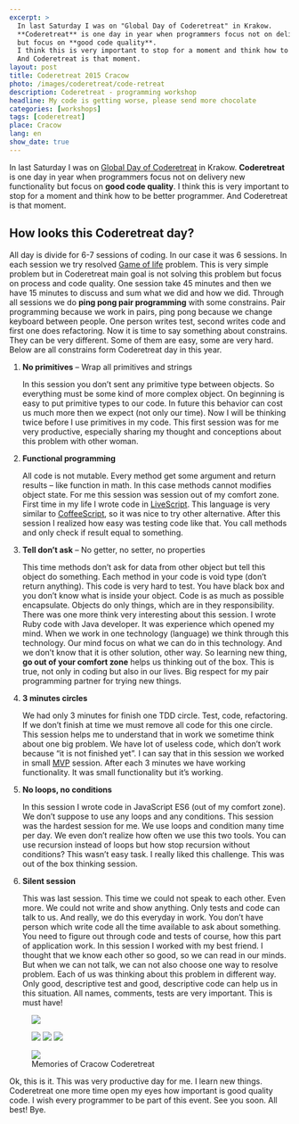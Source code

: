 ```yaml
---
excerpt: >
  In last Saturday I was on "Global Day of Coderetreat" in Krakow.
  **Coderetreat** is one day in year when programmers focus not on delivery new functionality
  but focus on **good code quality**.
  I think this is very important to stop for a moment and think how to be better programmer.
  And Coderetreat is that moment.
layout: post
title: Coderetreat 2015 Cracow
photo: /images/coderetreat/code-retreat
description: Coderetreat - programming workshop
headline: My code is getting worse, please send more chocolate
categories: [workshops]
tags: [coderetreat]
place: Cracow
lang: en
show_date: true
---
```


In last Saturday I was on
[Global Day of Coderetreat](https://www.coderetreat.org/)
in Krakow. **Coderetreat** is one day in year when programmers focus not on delivery new functionality but focus on **good code quality**. I think this is very important to stop for a moment and think how to be better programmer. And Coderetreat is that moment.

## How looks this Coderetreat day?

All day is divide for 6-7 sessions of coding. In our case it was 6 sessions. In each session we try resolved
[Game of life](https://en.wikipedia.org/wiki/Conway%27s_Game_of_Life)
problem. This is very simple problem but in Coderetreat main goal is not solving this problem but focus on process and code quality. One session take 45 minutes and then we have 15 minutes to discuss and sum what we did and how we did. Through all sessions we do **ping pong pair programming** with some constrains. Pair programming because we work in pairs, ping pong because we change keyboard between people. One person writes test, second writes code and first one does refactoring. Now it is time to say something about constrains. They can be very different. Some of them are easy, some are very hard. Below are all constrains form Coderetreat day in this year.

1. **No primitives** – Wrap all primitives and strings

    In this session you don’t sent any primitive type between objects. So everything must be some kind of more complex object. On beginning is easy to put primitive types to our code. In future this behavior can cost us much more then we expect (not only our time). Now I will be thinking twice before I use primitives in my code. This first session was for me very productive, especially sharing my thought and conceptions about this problem with other woman.

2. **Functional programming**

    All code is not mutable. Every method get some argument and return results – like function in math. In this case methods cannot modifies object state. For me this session was session out of my comfort zone. First time in my life I wrote code in
    [LiveScript](https://livescript.net/).
    This language is very similar to
    [CoffeeScript](https://coffeescript.org/),
    so it was nice to try other alternative. After this session I realized how easy was testing code like that. You call methods and only check if result equal to something.

3. **Tell don’t ask** – No getter, no setter, no properties

    This time methods don’t ask for data from other object but tell this object do something. Each method in your code is void type (don’t return anything). This code is very hard to test. You have black box and you don’t know what is inside your object. Code is as much as possible encapsulate. Objects do only things, which are in they responsibility. There was one more think very interesting about this session. I wrote Ruby code with Java developer. It was experience which opened my mind. When we work in one technology (language) we think through this technology. Our mind focus on what we can do in this technology. And we don’t know that it is other solution, other way. So learning new thing, **go out of your comfort zone** helps us thinking out of the box. This is true, not only in coding but also in our lives. Big respect for my pair programming partner for trying new things.

4. **3 minutes circles**

    We had only 3 minutes for finish one TDD circle. Test, code, refactoring. If we don’t finish at time we must remove all code for this one circle. This session helps me to understand that in work we sometime think about one big problem. We have lot of useless code, which don’t work because “it is not finished yet”. I can say that in this session we worked in small
    [MVP](https://en.wikipedia.org/wiki/Minimum_viable_product "Minimum Viable Product")
    session. After each 3 minutes we have working functionality. It was small functionality but it’s working.

5. **No loops, no conditions**

    In this session I wrote code in JavaScript ES6 (out of my comfort zone). We don’t suppose to use any loops and any conditions. This session was the hardest session for me. We use loops and condition many time per day. We even don’t realize how often we use this two tools. You can use recursion instead of loops but how stop recursion without conditions? This wasn’t easy task. I really liked this challenge. This was out of the box thinking session.

6. **Silent session**

    This was last session. This time we could not speak to each other. Even more. We could not write and show anything. Only tests and code can talk to us. And really, we do this everyday in work. You don’t have person which write code all the time available to ask about something. You need to figure out through code and tests of course, how this part of application work. In this session I worked with my best friend. I thought that we know each other so good, so we can read in our minds. But when we can not talk, we can not also choose one way to resolve problem. Each of us was thinking about this problem in different way. Only good, descriptive test and good, descriptive code can help us in this situation. All names, comments, tests are very important. This is must have!

<figure>
  <a href="{{ site.baseurl_root }}/images/coderetreat/first-session.jpg"><img src="{{ site.baseurl_root }}/images/coderetreat/first-session.jpg"></a>
</figure>
<figure class="third">
  <a href="{{ site.baseurl_root }}/images/coderetreat/summary.jpg"><img src="{{ site.baseurl_root }}/images/coderetreat/summary.jpg"></a>
  <a href="{{ site.baseurl_root }}/images/coderetreat/summary2.jpg"><img src="{{ site.baseurl_root }}/images/coderetreat/summary2.jpg"></a>
  <a href="{{ site.baseurl_root }}/images/coderetreat/summary3.jpg"><img src="{{ site.baseurl_root }}/images/coderetreat/summary3.jpg"></a>
</figure>
<figure>
  <a href="{{ site.baseurl_root }}/images/coderetreat/session5.jpg"><img src="{{ site.baseurl_root }}/images/coderetreat/session5.jpg"></a>
  <figcaption>Memories of Cracow Coderetreat</figcaption>
</figure>

Ok, this is it. This was very productive day for me. I learn new things. Coderetreat one more time open my eyes how important is good quality code. I wish every programmer to be part of this event. See you soon. All best! Bye.
